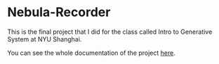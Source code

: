 # Nebula-Recorder
This is the final project that I did for the class called Intro to Generative System at NYU Shanghai.

You can see the whole documentation of the project [here](https://jerrywang.blog/2018/05/14/nebula-recorder/).
